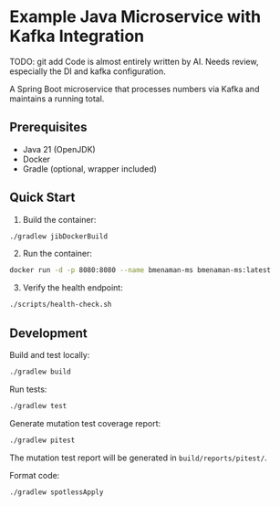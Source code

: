 # Example Java Microservice with Kafka Integration

TODO: git add Code is almost entirely written by AI.  Needs review, especially the DI and kafka configuration.

A Spring Boot microservice that processes numbers via Kafka and maintains a running total.

## Prerequisites

- Java 21 (OpenJDK)
- Docker
- Gradle (optional, wrapper included)

## Quick Start

1. Build the container:
```bash
./gradlew jibDockerBuild
```

2. Run the container:
```bash
docker run -d -p 8080:8080 --name bmenaman-ms bmenaman-ms:latest
```

3. Verify the health endpoint:
```bash
./scripts/health-check.sh
```


## Development

Build and test locally:
```bash
./gradlew build
```

Run tests:
```bash
./gradlew test
```

Generate mutation test coverage report:
```bash
./gradlew pitest
```
The mutation test report will be generated in `build/reports/pitest/`.

Format code:
```bash
./gradlew spotlessApply
```